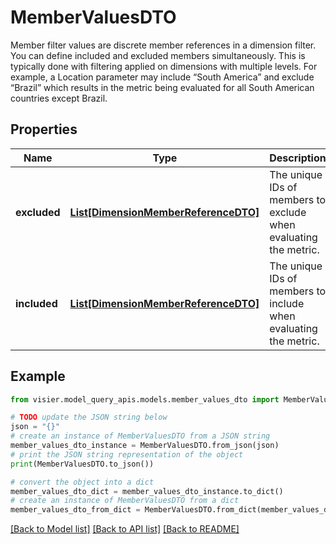 # MemberValuesDTO

Member filter values are discrete member references in a dimension filter. You can define  included and excluded members simultaneously. This is typically done with filtering applied on  dimensions with multiple levels. For example, a Location parameter may include “South  America” and exclude “Brazil” which results in the metric being evaluated for all South American  countries except Brazil.

## Properties

Name | Type | Description | Notes
------------ | ------------- | ------------- | -------------
**excluded** | [**List[DimensionMemberReferenceDTO]**](DimensionMemberReferenceDTO.md) | The unique IDs of members to exclude when evaluating the metric. | [optional] 
**included** | [**List[DimensionMemberReferenceDTO]**](DimensionMemberReferenceDTO.md) | The unique IDs of members to include when evaluating the metric. | [optional] 

## Example

```python
from visier.model_query_apis.models.member_values_dto import MemberValuesDTO

# TODO update the JSON string below
json = "{}"
# create an instance of MemberValuesDTO from a JSON string
member_values_dto_instance = MemberValuesDTO.from_json(json)
# print the JSON string representation of the object
print(MemberValuesDTO.to_json())

# convert the object into a dict
member_values_dto_dict = member_values_dto_instance.to_dict()
# create an instance of MemberValuesDTO from a dict
member_values_dto_from_dict = MemberValuesDTO.from_dict(member_values_dto_dict)
```
[[Back to Model list]](../README.md#documentation-for-models) [[Back to API list]](../README.md#documentation-for-api-endpoints) [[Back to README]](../README.md)


